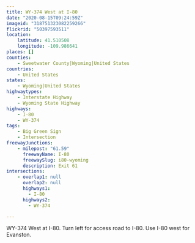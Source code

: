 ```yaml
---
title: WY-374 West at I-80
date: "2020-08-15T09:24:59Z"
imageid: "318751323082259266"
flickrid: "50397593511"
location:
    latitude: 41.510508
    longitude: -109.986641
places: []
counties:
    - Sweetwater County|Wyoming|United States
countries:
    - United States
states:
    - Wyoming|United States
highwaytypes:
    - Interstate Highway
    - Wyoming State Highway
highways:
    - I-80
    - WY-374
tags:
    - Big Green Sign
    - Intersection
freewayJunctions:
    - milepost: "61.59"
      freewayName: I-80
      freewaySlug: i80-wyoming
      description: Exit 61
intersections:
    - overlap1: null
      overlap2: null
      highways1:
        - I-80
      highways2:
        - WY-374

---
```

WY-374 West at I-80.  Turn left for access road to I-80.  Use I-80 west for Evanston.